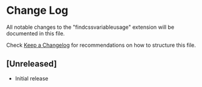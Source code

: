 # Change Log

All notable changes to the "findcssvariableusage" extension will be documented in this file.

Check [Keep a Changelog](http://keepachangelog.com/) for recommendations on how to structure this file.

## [Unreleased]

- Initial release